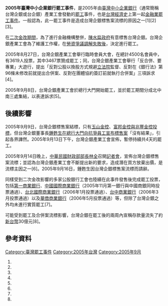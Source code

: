 **2005年臺灣中小企業銀行罷工事件**，是2005年由[臺灣中小企業銀行](https://zh.wikipedia.org/wiki/臺灣中小企業銀行 "wikilink")（通常簡稱台灣企銀或台企銀）產業工會發動的[罷工](../Page/罷工.md "wikilink")事件，也是[台灣經濟史](../Page/台灣經濟史.md "wikilink")上第一起[金融業罷工事件](https://zh.wikipedia.org/wiki/金融業 "wikilink")。一般認為，此一罷工事件是造成台灣企銀標售案流標的原因之一\[1\]\[2\]\[3\]。

在[二次金改期間](https://zh.wikipedia.org/wiki/臺灣金融改革#二次金改 "wikilink")，為了進行金融機構整併，[陳水扁政府](../Page/陳水扁政府.md "wikilink")有意標售台灣企銀。台灣企銀產業工會為了維護工作權，在[勞資爭議調解失敗後](https://zh.wikipedia.org/wiki/勞資爭議 "wikilink")，決定進行罷工。

2005年8月27日，台灣企銀產業工會舉行臨時會員大會，在總計4500名會員中，有3619人投票，其中3467票贊成罷工；同，台灣企銀產業工會舉行「反合併、要專業」大遊行，提出「反對公股以換股方式規避[立法院](../Page/立法院.md "wikilink")監督、反對在《銀行法》第96條未修改前就提出合併案、反對在團體協約簽訂前就執行合併案」三項訴求\[4\]。

2005年9月8日，台灣企銀產業工會於總行大門開始罷工，並於罷工期間分成北中南三處集結，以表達訴求\[5\]。

## 後續影響

2005年9月9日，台灣企銀標售案結標，只有[玉山金控](https://zh.wikipedia.org/wiki/玉山金控 "wikilink")、[富邦金控與](https://zh.wikipedia.org/wiki/富邦金控 "wikilink")[兆豐金控投標](https://zh.wikipedia.org/wiki/兆豐金控 "wikilink")，但台灣企銀董事長[鍾甦生在總行大門向抗爭員工宣布標售案](https://zh.wikipedia.org/wiki/鍾甦生 "wikilink")「沒有結果」，引起各界譁然。2005年9月13日下午，台灣企銀產業工會宣佈，暫停持續共4天的罷工。

2005年9月14日晚上，[中華民國財政部部長](https://zh.wikipedia.org/wiki/中華民國財政部 "wikilink")[林全](../Page/林全.md "wikilink")召開[記者會](https://zh.wikipedia.org/wiki/記者會 "wikilink")，宣佈台灣企銀標售案流標；並認為台灣企銀產業工會不斷提出新的要求，造成潛在買方放棄出價，是流標主因之一\[6\]。2005年9月16日，鍾甦生因台灣企銀標售案流標而請辭。

同樣受到二次金改影響的多家公股銀行工會也陸續在此事件發售後完成罷工投票，包括[第一商業銀行](../Page/第一商業銀行.md "wikilink")、[中國國際商業銀行](https://zh.wikipedia.org/wiki/中國國際商業銀行 "wikilink")（2005年11月第一銀行與中國商銀同時投票通過）、[台北國際商業銀行](../Page/台北國際商業銀行.md "wikilink")（2006年1月投票通過）、[台中商業銀行](../Page/台中商業銀行.md "wikilink")（2006年3月投票通過）以及[華僑商業銀行](https://zh.wikipedia.org/wiki/華僑商業銀行_\(台灣\) "wikilink")（2006年5月投票通過）等，但除了台灣企銀之外均未進行實質罷工\[7\]。

可能受到罷工及合併案流標影響，台灣企銀在罷工後的兩周內宣稱存款量流失了約[新台幣](https://zh.wikipedia.org/wiki/新台幣 "wikilink")30億元\[8\]。

## 參考資料

[Category:臺灣罷工事件](https://zh.wikipedia.org/wiki/Category:臺灣罷工事件 "wikilink") [Category:2005年台灣](https://zh.wikipedia.org/wiki/Category:2005年台灣 "wikilink") [Category:2005年9月](https://zh.wikipedia.org/wiki/Category:2005年9月 "wikilink")

1.
2.
3.
4.
5.
6.
7.
8.